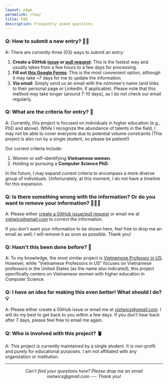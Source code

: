 ```yaml
---
layout: page
permalink: /faq/
title: FAQ
description: Frequently asked questions
---
```



### Q: How to submit a new entry? 🙋🏻

A: There are currently three (03) ways to submit an entry:

1. **Create a GitHub [issue](https://github.com/viet-wics/viet-wics.github.io/issues) or [pull request](https://github.com/viet-wics/viet-wics.github.io/pulls)**: This is the fastest way and usually takes from a few hours to a few days for processing.
2. **Fill out [this Google Forms](https://forms.gle/98zNTRNujsDfGzui9)**: This is the most convenient option, although it may take ~7 days for me to update the information.
3. **Via email**: Simply send us an email with the nominee's name (and links to their personal page or LinkedIn, if applicable). Please note that this method may take longer (around 7-10 days), as I do not check our email regularly.

### Q: What are the criteria for entry? 🤔

A: Currently, this project is focused on individuals in higher education (e.g., PhD and above).
While I recognize the abundance of talents in the field, I may not be able to cover everyone due to potential volume constraints (This project is also run by a single student, so please be patient!)

Our current criteria include: 

1. Women or self-identifying **Vietnamese women**.
2. Holding or pursuing a **Computer Science PhD**.

In the future, I may expand current criteria to encompass a more diverse group of individuals. Unfortunately, at this moment, I do not have a timeline for this expansion.

### Q: Is there something wrong with the information? Or do you want to remove your information? 🤦🏼‍♀️

A: Please either <a href="https://github.com/viet-wics/viet-wics.github.io/issues">create a GitHub issue/pull request</a> or email me at vietwics@gmail.com to correct the information.

If you don't want your information to be shown here, feel free to drop me an email as well; I will remove it as soon as possible. Thank you!


### Q: Hasn't this been done before? 💭

A: To my knowledge, the most similar project is [Vietnamese Professor in US](https://github.com/dynaroars/dynaroars.github.io/wiki/Viet-CS-Profs-US). However, while "Vietnamese Professors in US" focuses on Vietnamese professors in the United States (as the name also indicated), this project specifically centers on Vietnamese women with higher education in Computer Science.

### Q: I have an idea for making this even better! What should I do? 💡

A: Please either create a GitHub issue or email me at *vietwics@gmail.com*. I will do my best to get back to you within a few days. If you don't hear back after 7 days, please feel free to email me again.

### Q: Who is involved with this project? 🪴

A: This project is currently maintained by a single student. It is non-profit and purely for educational purposes. I am not affiliated with any organization or institution.

<!-- The idea for this project originally popped into my head in 2019 when I was searching for a valid reason, external affirmation, or self-affirmation to apply for a Computer Science PhD program. No surprise, **I couldn't find any role models online**.

However, I wouldn't have been brave enough to create this project without the awesome *Education Psychology 506 Course (Stereotypes, Discrimination, and Education)*, where I learned about the importance of representation and the power of role models.

So yes, the issues exist, the invisible barriers (e.g., social norms, cultural norms, stereotype threat) exist... And I am not the only one who faced them. (But luckily, I overcame them). 

So here I am, trying to make a small contribution to the community. I hope during my minor study (hopefully in Education Psychology), I continue to learn more and gradually extend this project.

Thank you!
 -->
---

<center>
<i>Can't find your questions here? Please drop me an email vietwics@gmail.com --- Thank you!</i>
</center>
